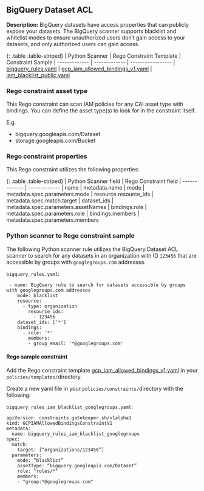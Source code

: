 ## BigQuery Dataset ACL

**Description:** BigQuery datasets have access properties that can publicly 
expose your datasets. The BigQuery scanner supports blacklist and whitelist 
modes to ensure unauthorized users don’t gain access to your datasets, and only 
authorized users can gain access.

{: .table .table-striped}
| Python Scanner | Rego Constraint Template | Constraint Sample
| ------------- | ------------- | -----------------
| [bigquery_rules.yaml](https://github.com/forseti-security/terraform-google-forseti/blob/master/modules/rules/templates/rules/bigquery_rules.yaml) | [gcp_iam_allowed_bindings_v1.yaml](https://github.com/forseti-security/policy-library/blob/master/policies/templates/gcp_iam_allowed_bindings_v1.yaml) | [iam_blacklist_public.yaml](https://github.com/forseti-security/policy-library/blob/master/samples/iam_blacklist_public.yaml)

### Rego constraint asset type

This Rego constraint can scan IAM policies for any CAI asset type with bindings. 
You can define the asset type(s) to look for in the constraint itself.

E.g.
- bigquery.googleapis.com/Dataset
- storage.googleapis.com/Bucket

### Rego constraint properties

This Rego constraint utilizes the following properties:

{: .table .table-striped}
| Python Scanner field | Rego Constraint field
| ------------- | -------------
| name | metadata.name
| mode | metadata.spec.parameters.mode
| resource.resource_ids | metadata.spec.match.target
| dataset_ids | metadata.spec.parameters.assetNames
| bindings.role | metadata.spec.parameters.role
| bindings.members | metadata.spec.parameters.members

### Python scanner to Rego constraint sample

The following Python scanner rule utilizes the BigQuery Dataset ACL scanner to 
search for any datasets in an organization with ID `123456` that are accessible 
by groups with `googlegroups.com` addresses.

`bigquery_rules.yaml`:
```
 - name: BigQuery rule to search for datasets accessible by groups with googlegroups.com addresses
    mode: blacklist
    resource:
      - type: organization
        resource_ids:
          - 123456
    dataset_ids: ['*']
    bindings:
      - role: '*'
        members:
        - group_email: '*@googlegroups.com'

```

#### Rego sample constraint

Add the Rego constraint template 
[gcp_iam_allowed_bindings_v1.yaml](https://github.com/forseti-security/policy-library/blob/master/policies/templates/gcp_iam_allowed_bindings_v1.yaml) 
in your `policies/templates/`directory.

Create a new yaml file in your `policies/constraints/`directory with the following:

`bigquery_rules_iam_blacklist_googlegroups.yaml`:
```
apiVersion: constraints.gatekeeper.sh/v1alpha1
kind: GCPIAMAllowedBindingsConstraintV1
metadata:
  name: bigquery_rules_iam_blacklist_googlegroups
spec:
  match:
    target: [“organizations/123456”]
  parameters:
    mode: “blacklist”
    assetType: “bigquery.googleapis.com/Dataset”
    role: "roles/*"
    members:
    - "group:*@googlegroups.com"
```
